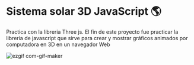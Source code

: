 #  Sistema solar 3D JavaScript 🌎

Practica con la libreria Three js. 
El fin de este proyecto fue practicar la libreria de javascript que sirve para crear y mostrar gráficos animados por computadora en 3D en un navegador Web

![ezgif com-gif-maker](https://user-images.githubusercontent.com/66225450/126587321-60583780-0841-4ece-b0a1-fc709baa9696.gif)


